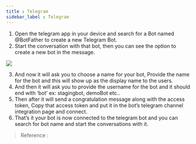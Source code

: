 ```yaml
---
title : Telegram
sidebar_label : Telegram
---
```


1. Open the telegram app in your device and search for a Bot named @BotFather to create a new Telegram Bot.
2. Start the conversation with that bot, then you can see the option to create a new bot in the message.

![](https://cdn.yellowmessenger.com/zzeVMD31ud7Z1613188664508.png)

3. And now it will ask you to choose a name for your bot, Provide the name for the bot and this will show up as the display name to the users.
4. And then it will ask you to provide the username for the bot and it should end with ‘bot’ ex: stagingbot, demoBot etc..
5. Then after it will send a congratulation message along with the access token, Copy that access token and put it in the bot’s telegram channel integration page and connect.
6. That’s it your bot is now connected to the telegram bot and you can search for bot name and start the conversations with it.

> Reference : [](https://cdn.yellowmessenger.com/TBYUqiqEtYhs1613188729295.jpg)

